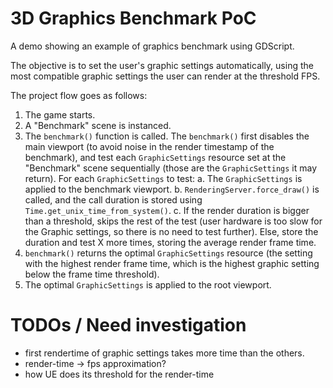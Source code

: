 # 3D Graphics Benchmark PoC

A demo showing an example of graphics benchmark using GDScript.

The objective is to set the user's graphic settings automatically, using the most compatible graphic settings the user can render at the threshold FPS.

The project flow goes as follows:

1. The game starts.
2. A "Benchmark" scene is instanced.
3. The `benchmark()` function is called. The `benchmark()` first disables the main viewport (to avoid noise in the render timestamp of the benchmark), and test each `GraphicSettings` resource set at the "Benchmark" scene sequentially (those are the `GraphicSettings` it may return). For each `GraphicSettings` to test:
   a. The `GraphicSettings` is applied to the benchmark viewport.
   b. `RenderingServer.force_draw()` is called, and the call duration is stored using `Time.get_unix_time_from_system()`.
   c. If the render duration is bigger than a threshold, skips the rest of the test (user hardware is too slow for the Graphic settings, so there is no need to test further). Else, store the duration and test X more times, storing the average render frame time.
4. `benchmark()` returns the optimal `GraphicSettings` resource (the setting with the highest render frame time, which is the highest graphic setting below the frame time threshold).
5. The optimal `GraphicSettings` is applied to the root viewport.

# TODOs / Need investigation

- first rendertime of graphic settings takes more time than the others.
- render-time -> fps approximation?
- how UE does its threshold for the render-time
